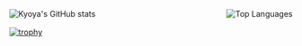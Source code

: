<div style="display: flex; justify-content: space-between; align-items: center;">
  <img src="https://github-readme-stats.vercel.app/api?username=Kyoya67&theme=vue-dark&show_icons=true" alt="Kyoya's GitHub stats" style="max-width: 49%;">
  <img src="https://github-readme-stats.vercel.app/api/top-langs/?username=Kyoya67&theme=vue-dark&show_icons=true&layout=compact" alt="Top Languages" style="max-width: 49%; margin-left: 0;">
</div>

[![trophy](https://github-profile-trophy.vercel.app/?username=Kyoya67)](https://github.com/Kyoya67/github-profile-trophy)
　
